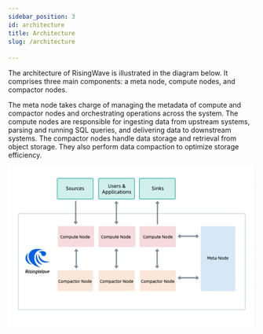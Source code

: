 ```yaml
---
sidebar_position: 3
id: architecture
title: Architecture
slug: /architecture

---
```

<head>
  <link rel="canonical" href="https://docs.risingwave.com/docs/current/architecture/" />
</head>

The architecture of RisingWave is illustrated in the diagram below. It comprises three main components: a meta node, compute nodes, and compactor nodes.

The meta node takes charge of managing the metadata of compute and compactor nodes and orchestrating operations across the system.
The compute nodes are responsible for ingesting data from upstream systems, parsing and running SQL queries, and delivering data to downstream systems.
The compactor nodes handle data storage and retrieval from object storage. They also perform data compaction to optimize storage efficiency.

![RisingWave Architecture](../images/rw_architecture.png)
